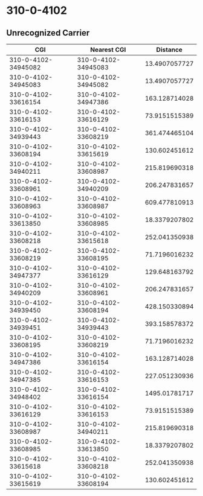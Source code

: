 # 310-0-4102
## Unrecognized Carrier


| CGI | Nearest CGI | Distance |
|-----|-------------|----------|
| 310-0-4102-34945082 | 310-0-4102-34945083 | 13.4907057727 |
| 310-0-4102-34945083 | 310-0-4102-34945082 | 13.4907057727 |
| 310-0-4102-33616154 | 310-0-4102-34947386 | 163.128714028 |
| 310-0-4102-33616153 | 310-0-4102-33616129 | 73.9151515389 |
| 310-0-4102-34939443 | 310-0-4102-33608219 | 361.474465104 |
| 310-0-4102-33608194 | 310-0-4102-33615619 | 130.602451612 |
| 310-0-4102-34940211 | 310-0-4102-33608987 | 215.819690318 |
| 310-0-4102-33608961 | 310-0-4102-34940209 | 206.247831657 |
| 310-0-4102-33608963 | 310-0-4102-33608987 | 609.477810913 |
| 310-0-4102-33613850 | 310-0-4102-33608985 | 18.3379207802 |
| 310-0-4102-33608218 | 310-0-4102-33615618 | 252.041350938 |
| 310-0-4102-33608219 | 310-0-4102-33608195 | 71.7196016232 |
| 310-0-4102-34947377 | 310-0-4102-33616129 | 129.648163792 |
| 310-0-4102-34940209 | 310-0-4102-33608961 | 206.247831657 |
| 310-0-4102-34939450 | 310-0-4102-33608194 | 428.150330894 |
| 310-0-4102-34939451 | 310-0-4102-34939443 | 393.158578372 |
| 310-0-4102-33608195 | 310-0-4102-33608219 | 71.7196016232 |
| 310-0-4102-34947386 | 310-0-4102-33616154 | 163.128714028 |
| 310-0-4102-34947385 | 310-0-4102-33616153 | 227.051230936 |
| 310-0-4102-34948402 | 310-0-4102-33616154 | 1495.01781717 |
| 310-0-4102-33616129 | 310-0-4102-33616153 | 73.9151515389 |
| 310-0-4102-33608987 | 310-0-4102-34940211 | 215.819690318 |
| 310-0-4102-33608985 | 310-0-4102-33613850 | 18.3379207802 |
| 310-0-4102-33615618 | 310-0-4102-33608218 | 252.041350938 |
| 310-0-4102-33615619 | 310-0-4102-33608194 | 130.602451612 |
